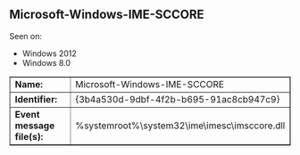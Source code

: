 ## Microsoft-Windows-IME-SCCORE

Seen on:
* Windows 2012
* Windows 8.0

<table border="1" class="docutils">
  <tbody>
    <tr>
      <td><b>Name:</b></td>
      <td>Microsoft-Windows-IME-SCCORE</td>
    </tr>
    <tr>
      <td><b>Identifier:</b></td>
      <td>{3b4a530d-9dbf-4f2b-b695-91ac8cb947c9}</td>
    </tr>
    <tr>
      <td><b>Event message file(s):</b></td>
      <td>%systemroot%\system32\ime\imesc\imsccore.dll</td>
    </tr>
  </tbody>
</table>

&nbsp;

